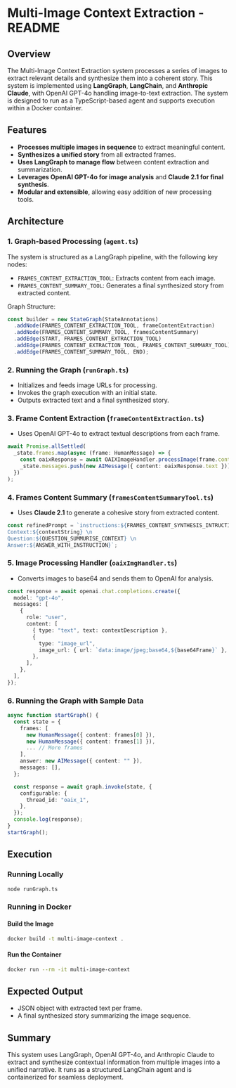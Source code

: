 # Multi-Image Context Extraction - README

## Overview

The Multi-Image Context Extraction system processes a series of images to extract relevant details and synthesize them into a coherent story. This system is implemented using **LangGraph**, **LangChain**, and **Anthropic Claude**, with OpenAI GPT-4o handling image-to-text extraction. The system is designed to run as a TypeScript-based agent and supports execution within a Docker container.

## Features

- **Processes multiple images in sequence** to extract meaningful content.
- **Synthesizes a unified story** from all extracted frames.
- **Uses LangGraph to manage flow** between content extraction and summarization.
- **Leverages OpenAI GPT-4o for image analysis** and **Claude 2.1 for final synthesis**.
- **Modular and extensible**, allowing easy addition of new processing tools.

## Architecture

### 1. Graph-based Processing (`agent.ts`)

The system is structured as a LangGraph pipeline, with the following key nodes:

- `FRAMES_CONTENT_EXTRACTION_TOOL`: Extracts content from each image.
- `FRAMES_CONTENT_SUMMARY_TOOL`: Generates a final synthesized story from extracted content.

Graph Structure:

```ts
const builder = new StateGraph(StateAnnotations)
  .addNode(FRAMES_CONTENT_EXTRACTION_TOOL, frameContentExtraction)
  .addNode(FRAMES_CONTENT_SUMMARY_TOOL, framesContentSummary)
  .addEdge(START, FRAMES_CONTENT_EXTRACTION_TOOL)
  .addEdge(FRAMES_CONTENT_EXTRACTION_TOOL, FRAMES_CONTENT_SUMMARY_TOOL)
  .addEdge(FRAMES_CONTENT_SUMMARY_TOOL, END);
```

### 2. Running the Graph (`runGraph.ts`)

- Initializes and feeds image URLs for processing.
- Invokes the graph execution with an initial state.
- Outputs extracted text and a final synthesized story.

### 3. Frame Content Extraction (`frameContentExtraction.ts`)

- Uses OpenAI GPT-4o to extract textual descriptions from each frame.

```ts
await Promise.allSettled(
  _state.frames.map(async (frame: HumanMessage) => {
    const oaixResponse = await OAIXImageHandler.processImage(frame.content);
    _state.messages.push(new AIMessage({ content: oaixResponse.text }));
  })
);
```

### 4. Frames Content Summary (`framesContentSummaryTool.ts`)

- Uses **Claude 2.1** to generate a cohesive story from extracted content.

```ts
const refinedPrompt = `instructions:${FRAMES_CONTENT_SYNTHESIS_INTRUCTION} \n
Context:${contextString} \n
Question:${QUESTION_SUMMURISE_CONTEXT} \n
Answer:${ANSWER_WITH_INSTRUCTION}`;
```

### 5. Image Processing Handler (`oaixImgHandler.ts`)

- Converts images to base64 and sends them to OpenAI for analysis.

```ts
const response = await openai.chat.completions.create({
  model: "gpt-4o",
  messages: [
    {
      role: "user",
      content: [
        { type: "text", text: contextDescription },
        {
          type: "image_url",
          image_url: { url: `data:image/jpeg;base64,${base64Frame}` },
        },
      ],
    },
  ],
});
```

### 6. Running the Graph with Sample Data

```ts
async function startGraph() {
  const state = {
    frames: [
      new HumanMessage({ content: frames[0] }),
      new HumanMessage({ content: frames[1] }),
      ... // More frames
    ],
    answer: new AIMessage({ content: "" }),
    messages: [],
  };

  const response = await graph.invoke(state, {
    configurable: {
      thread_id: "oaix_1",
    },
  });
  console.log(response);
}
startGraph();
```

## Execution

### Running Locally

```sh
node runGraph.ts
```

### Running in Docker

#### Build the Image

```sh
docker build -t multi-image-context .
```

#### Run the Container

```sh
docker run --rm -it multi-image-context
```

## Expected Output

- JSON object with extracted text per frame.
- A final synthesized story summarizing the image sequence.

## Summary

This system uses LangGraph, OpenAI GPT-4o, and Anthropic Claude to extract and synthesize contextual information from multiple images into a unified narrative. It runs as a structured LangChain agent and is containerized for seamless deployment.
